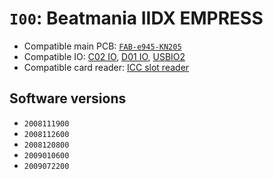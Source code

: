 # `I00`: Beatmania IIDX EMPRESS

* Compatible main PCB: [`FAB-e945-KN205`](../boards.md#fab-e945-kn205)
* Compatible IO: [C02 IO](../io.md#c02-io), [D01 IO](../io.md#d01-io), [USBIO2](../io.md#usbio2)
* Compatible card reader: [ICC slot reader](../io.md#icc)

## Software versions

* `2008111900`
* `2008112600`
* `2008120800`
* `2009010600`
* `2009072200`
